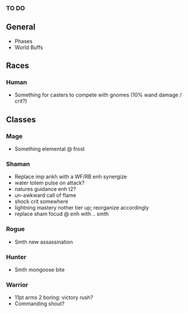 ### TO DO

## General
- Phases
- World Buffs

## Races
### Human
- Something for casters to compete with gnomes (10% wand damage / crit?)

## Classes

### Mage
- Something elemental @ frost

### Shaman
- Replace imp ankh with a WF/RB enh synergize
- water totem pulse on attack?
- natures guidance enh t2?
- un-awkward call of flame
- shock crit somewhere
- lightning mastery nother tier up; reorganize accordingly
- replace sham focud @ enh with .. smth

### Rogue
- Smth new assassination

### Hunter
- Smth mongoose bite

### Warrior
- 11pt arms 2 boring: victory rush?
- Commanding shout?
